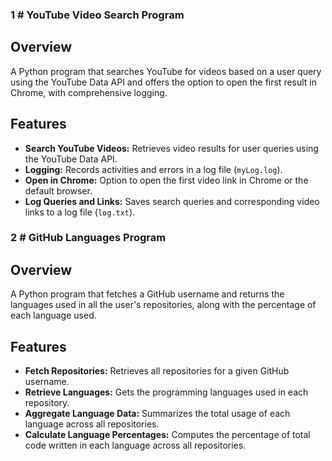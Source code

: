 
### 1 # YouTube Video Search Program

## Overview
A Python program that searches YouTube for videos based on a user query using the YouTube Data API and offers the option to open the first result in Chrome, with comprehensive logging.

## Features

- **Search YouTube Videos:** Retrieves video results for user queries using the YouTube Data API.
- **Logging:** Records activities and errors in a log file (`myLog.log`).
- **Open in Chrome:** Option to open the first video link in Chrome or the default browser.
- **Log Queries and Links:** Saves search queries and corresponding video links to a log file (`log.txt`).


### 2 # GitHub Languages Program

## Overview
A Python program that fetches a GitHub username and returns the languages used in all the user's repositories, along with the percentage of each language used.

## Features
- **Fetch Repositories:** Retrieves all repositories for a given GitHub username.
- **Retrieve Languages:** Gets the programming languages used in each repository.
- **Aggregate Language Data:** Summarizes the total usage of each language across all repositories.
- **Calculate Language Percentages:** Computes the percentage of total code written in each language across all repositories.

